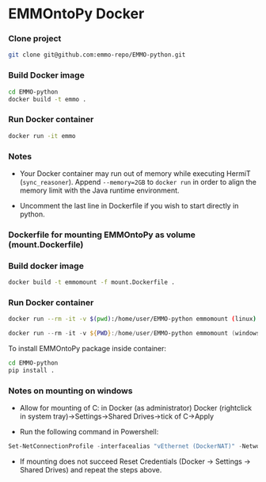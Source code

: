 # EMMOntoPy Docker

### Clone project

```bash
git clone git@github.com:emmo-repo/EMMO-python.git
```

### Build Docker image

```bash
cd EMMO-python
docker build -t emmo .
```

### Run Docker container

```bash
docker run -it emmo
```

### Notes

* Your Docker container may run out of memory while executing HermiT
  (``sync_reasoner``). Append ``--memory=2GB`` to ``docker run`` in
  order to align the memory limit with the Java runtime environment.

* Uncomment the last line in Dockerfile if you wish to start directly
  in python. 


### Dockerfile for mounting EMMOntoPy as volume (mount.Dockerfile)

### Build docker image

```bash
docker build -t emmomount -f mount.Dockerfile .
```

### Run Docker container
```bash
docker run --rm -it -v $(pwd):/home/user/EMMO-python emmomount (linux)
```

```PowerShell
docker run --rm -it -v ${PWD}:/home/user/EMMO-python emmomount (windows10, Powershell)
```

To install EMMOntoPy package inside container:
```bash
cd EMMO-python
pip install .
```

### Notes on mounting on windows

* Allow for mounting of C: in Docker (as administrator)
  Docker (rightclick in system tray)->Settings->Shared Drives->tick of C->Apply

* Run the following command in Powershell: 
```Powershell
Set-NetConnectionProfile -interfacealias "vEthernet (DockerNAT)" -NetworkCategory Private
```
* If mounting does not succeed Reset Credentials (Docker -> Settings -> Shared Drives)  and repeat the steps above.

